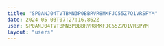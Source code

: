 ```yaml
---
title: "SP0ANJ04TVTBMN3P0BBRVR8MKFJC55Z7Q1VRSPYM"
date: 2024-05-03T07:27:16.862Z
user: SP0ANJ04TVTBMN3P0BBRVR8MKFJC55Z7Q1VRSPYM
layout: "users"
---
```

    